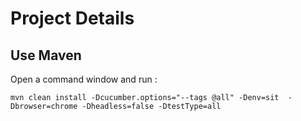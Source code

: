 # Project Details


## Use Maven

Open a command window and run :

    mvn clean install -Dcucumber.options="--tags @all" -Denv=sit  -Dbrowser=chrome -Dheadless=false -DtestType=all
